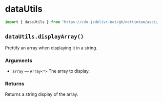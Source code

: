 # dataUtils

```js
import { dataUtils } from "https://cdn.jsdelivr.net/gh/nottimtam/ascii.js/dist/bundle.esm.js";
```

## `dataUtils.displayArray()`

Prettify an array when displaying it in a string.

### Arguments

-   `array` &mdash; `Array<*>` The array to display.

### Returns

Returns a string display of the array.
